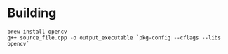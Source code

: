 Building
========

    brew install opencv
    g++ source_file.cpp -o output_executable `pkg-config --cflags --libs opencv`
